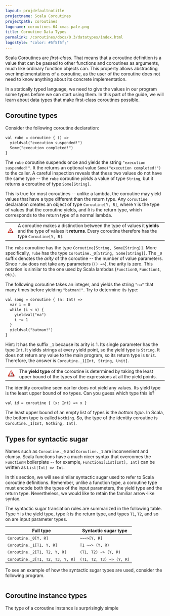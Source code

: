 ```yaml
---
layout: projdefaultnotitle
projectname: Scala Coroutines
projectpath: coroutines
logoname: coroutines-64-xmas-pale.png
title: Coroutine Data Types
permalink: /coroutines/docs/0.3/datatypes/index.html
logostyle: "color: #5f5f5f;"
---
```



Scala Coroutines are *first-class*.
That means that a coroutine definition is a value that can be passed to other
functions and coroutines as arguments, much like ordinary function objects can.
This property allows abstracting over implementations of a coroutine,
as the user of the coroutine does not need to know anything
about its concrete implementation.

In a statically typed language,
we need to give the values in our program
some types before we can start using them.
In this part of the guide,
we will learn about data types
that make first-class coroutines possible.


## Coroutine types

Consider the following coroutine declaration:

    val rube = coroutine { () =>
      yieldval("execution suspended!")
      Some("execution completed!")
    }

The `rube` coroutine suspends once and yields the string `"execution suspended!"`.
It the returns an optional value `Some("execution completed!")` to the caller.
A careful inspection reveals that these two values do not have the same type --
the `rube` coroutine *yields* a value of type `String`,
but it returns a coroutine of type `Some[String]`.

This is true for most coroutines -- unlike a lambda,
the coroutine may yield values that have a type different than the return type.
Any `coroutine` declaration creates an object of type `Coroutine[Y, R]`,
where `Y` is the type of values that the coroutine yields,
and `R` is the return type, which corresponds to the return type of a normal lambda.

<table class="docs-tip">
<td><img src="/resources/images/warning.png"/></td>
<td>
A coroutine makes a distinction between the type of values it <b>yields</b>
and the type of values it <b>returns</b>.
Every coroutine therefore has the type <code>Coroutine[Y, R]</code>.
</td>
</table>

The `rube` coroutine has the type `Coroutine[String, Some[String]]`.
More specifically, `rube` has the type `Coroutine._0[String, Some[String]]`.
The `_0` suffix denotes the *arity* of the coroutine --
the number of value parameters.
Since `rube` does not take any parameters (`() =>`), the arity is zero.
This notation is similar to the one used by Scala lambdas
(`Function0`, `Function1`, etc.).

The following coroutine takes an integer, and yields the string `"na"` that many times
before yielding `"batman!"`. Try to determine its type:

    val song = coroutine { (n: Int) =>
      var i = 0
      while (i < n) {
        yieldval("na")
        i += 1
      }
      yieldval("batman!")
    }

Hint: It has the suffix `_1` because its arity is 1.
Its single parameter has the type `Int`.
It yields strings at every yield point, so the yield type is `String`.
It does not return any value to the main program, so its return type is `Unit`.
Therefore, the answer is `Coroutine._1[Int, String, Unit]`.

<table class="docs-tip">
<td><img src="/resources/images/warning.png"/></td>
<td>
The <b>yield type</b> of the coroutine is determined by taking the least upper bound
of the types of the expressions at all the yield points.
</td>
</table>

The identity coroutine seen earlier does not yield any values.
Its yield type is the least upper bound of no types.
Can you guess which type this is?

    val id = coroutine { (x: Int) => x }

The least upper bound of an empty list of types is the *bottom type*.
In Scala, the bottom type is called `Nothing`.
So, the type of the identity coroutine is `Coroutine._1[Int, Nothing, Int]`.


## Types for syntactic sugar

Names such as `Coroutine._0` and `Coroutine._1` are inconvenient and clumsy.
Scala functions have a much nicer syntax that overcomes the `FunctionN` boilerplate --
for example, `Function1[List[Int], Int]` can be written as `List[Int] => Int`.

In this section,
we will see similar syntactic sugar used to refer to Scala coroutine definitions.
Remember, unlike a function type, a coroutine type must encode
both the types of the input parameters,
the yield type and the return type.
Nevertheless, we would like to retain the familiar arrow-like syntax.

The syntactic sugar translation rules are summarized in the following table.
Type `Y` is the yield type,
type `R` is the return type,
and types `T1`, `T2`, and so on are input parameter types.

Full type                            | Syntactic sugar type
-------------------------------------|--------------------------
`Coroutine._0[Y, R]`                 | `~~~>[Y, R]`
`Coroutine._1[T1, Y, R]`             | `T1 ~~> (Y, R)`
`Coroutine._2[T1, T2, Y, R]`         | `(T1, T2) ~> (Y, R)`
`Coroutine._3[T1, T2, T3, Y, R]`     | `(T1, T2, T3) ~> (Y, R)`

To see an example of how the syntactic sugar types are used,
consider the following program.

<div>
<pre id="examplebox-1">
</pre>
</div>
<script>
  setContent(
    "examplebox-1",
    "https://api.github.com/repos/storm-enroute/coroutines/contents/src/test/scala/scala/examples/Datatypes.scala",
    null,
    "raw",
    "https://github.com/storm-enroute/coroutines/blob/master/src/test/scala/scala/examples/Datatypes.scala");
</script>


## Coroutine instance types

The type of a coroutine instance is surprisingly simple
